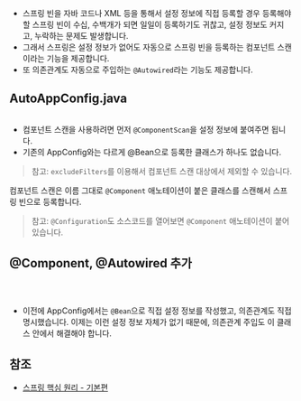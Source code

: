 * 스프링 빈을 자바 코드나 XML 등을 통해서 설정 정보에 직접 등록할 경우 등록해야 할 스프링 빈이 수십, 수백개가 되면 일일이 등록하기도 귀찮고, 설정 정보도 커지고, 누락하는 문제도 발생합니다.
* 그래서 스프링은 설정 정보가 없어도 자동으로 스프링 빈을 등록하는 컴포넌트 스캔이라는 기능을 제공합니다.
* 또 의존관계도 자동으로 주입하는 ```@Autowired```라는 기능도 제공합니다.

## AutoAppConfig.java
```

```
* 컴포넌트 스캔을 사용하려면 먼저 ```@ComponentScan```을 설정 정보에 붙여주면 됩니다.
* 기존의 AppConfig와는 다르게 @Bean으로 등록한 클래스가 하나도 없습니다.

> 참고: ```excludeFilters```를 이용해서 컴포넌트 스캔 대상에서 제외할 수 있습니다.

컴포넌트 스캔은 이름 그대로 ```@Component``` 애노테이션이 붙은 클래스를 스캔해서 스프링 빈으로 등록합니다.

> 참고: ```@Configuration```도 소스코드를 열어보면 ```@Component``` 애노테이션이 붙어있습니다.

## @Component, @Autowired 추가
```

```
```

```
```

```
* 이전에 AppConfig에서는 ```@Bean```으로 직접 설정 정보를 작성했고, 의존관계도 직접 명시했습니다. 이제는 이런 설정 정보 자체가 없기 때문에, 의존관계 주입도 이 클래스 안에서 해결해야 합니다.


## 참조
* [스프링 핵심 원리 - 기본편](https://www.inflearn.com/course/%EC%8A%A4%ED%94%84%EB%A7%81-%ED%95%B5%EC%8B%AC-%EC%9B%90%EB%A6%AC-%EA%B8%B0%EB%B3%B8%ED%8E%B8/dashboard)
